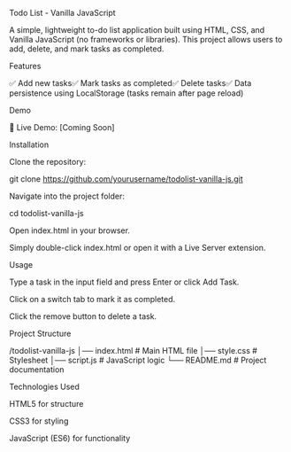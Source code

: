 Todo List - Vanilla JavaScript

A simple, lightweight to-do list application built using HTML, CSS, and Vanilla JavaScript (no frameworks or libraries). This project allows users to add, delete, and mark tasks as completed.

Features

✅ Add new tasks✅ Mark tasks as completed✅ Delete tasks✅ Data persistence using LocalStorage (tasks remain after page reload)

Demo



🚀 Live Demo: [Coming Soon]

Installation

Clone the repository:

git clone https://github.com/yourusername/todolist-vanilla-js.git

Navigate into the project folder:

cd todolist-vanilla-js

Open index.html in your browser.

Simply double-click index.html or open it with a Live Server extension.

Usage

Type a task in the input field and press Enter or click Add Task.

Click on a switch tab to mark it as completed.

Click the remove button to delete a task.

Project Structure

/todolist-vanilla-js
│── index.html      # Main HTML file
│── style.css       # Stylesheet
│── script.js       # JavaScript logic
└── README.md       # Project documentation

Technologies Used

HTML5 for structure

CSS3 for styling

JavaScript (ES6) for functionality

